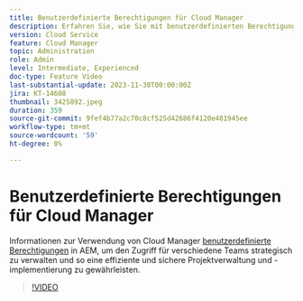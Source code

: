 ```yaml
---
title: Benutzerdefinierte Berechtigungen für Cloud Manager
description: Erfahren Sie, wie Sie mit benutzerdefinierten Berechtigungen von Cloud Manager in AEM den Zugriff für verschiedene Teams strategisch verwalten und so eine effiziente und sichere Projektverwaltung und -implementierung sicherstellen können.
version: Cloud Service
feature: Cloud Manager
topic: Administration
role: Admin
level: Intermediate, Experienced
doc-type: Feature Video
last-substantial-update: 2023-11-30T00:00:00Z
jira: KT-14608
thumbnail: 3425892.jpeg
duration: 359
source-git-commit: 9fef4b77a2c70c8cf525d42686f4120e481945ee
workflow-type: tm+mt
source-wordcount: '59'
ht-degree: 0%

---
```



# Benutzerdefinierte Berechtigungen für Cloud Manager

Informationen zur Verwendung von Cloud Manager [benutzerdefinierte Berechtigungen](https://experienceleague.adobe.com/docs/experience-manager-cloud-manager/content/requirements/custom-permissions.html) in AEM, um den Zugriff für verschiedene Teams strategisch zu verwalten und so eine effiziente und sichere Projektverwaltung und -implementierung zu gewährleisten.

>[!VIDEO](https://video.tv.adobe.com/v/3425892/?learn=on)
